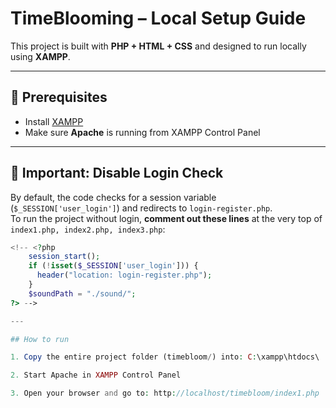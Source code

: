 # TimeBlooming – Local Setup Guide

This project is built with **PHP + HTML + CSS** and designed to run locally using **XAMPP**.

---

## 🔹 Prerequisites
- Install [XAMPP](https://www.apachefriends.org/download.html)  
- Make sure **Apache** is running from XAMPP Control Panel  

---

## 🔹 Important: Disable Login Check
By default, the code checks for a session variable (`$_SESSION['user_login']`) and redirects to `login-register.php`.  
To run the project without login, **comment out these lines** at the very top of `index1.php, index2.php, index3.php`:

```php
<!-- <?php
    session_start();
    if (!isset($_SESSION['user_login'])) {
      header("location: login-register.php");
    }
    $soundPath = "./sound/";
?> -->

---

## How to run

1. Copy the entire project folder (timebloom/) into: C:\xampp\htdocs\

2. Start Apache in XAMPP Control Panel

3. Open your browser and go to: http://localhost/timebloom/index1.php
